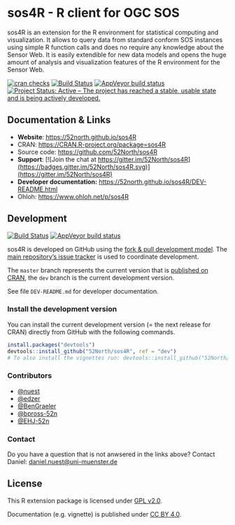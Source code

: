 
<!-- README.md is generated from README.Rmd. Please edit that file -->

# sos4R - R client for OGC SOS

sos4R is an extension for the R environment for statistical computing
and visualization. It allows to query data from standard conform SOS
instances using simple R function calls and does no require any
knowledge about the Sensor Web. It is easily extendible for new data
models and opens the huge amount of analysis and visualization features
of the R environment for the Sensor Web.

[![cran
checks](https://cranchecks.info/badges/summary/sos4R)](https://cran.r-project.org/web/checks/check_results_sos4R.html)
[![Build
Status](https://travis-ci.org/52North/sos4R.png)](https://travis-ci.org/52North/sos4R)
[![AppVeyor build
status](https://ci.appveyor.com/api/projects/status/github/52North/sos4R?branch=master&svg=true)](https://ci.appveyor.com/project/52North/sos4R)
[![Project Status: Active – The project has reached a stable, usable
state and is being actively
developed.](https://www.repostatus.org/badges/latest/active.svg)](https://www.repostatus.org/#active)

## Documentation & Links

  - **Website**: <https://52north.github.io/sos4R>
  - CRAN: <https://CRAN.R-project.org/package=sos4R>
  - Source code: <https://github.com/52North/sos4R>
  - **Support**: [![Join the chat at
    https://gitter.im/52North/sos4R](https://badges.gitter.im/52North/sos4R.svg)](https://gitter.im/52North/sos4R)
  - **Developer documentation:**
    <https://52north.github.io/sos4R/DEV-README.html>
  - Ohloh: <https://www.ohloh.net/p/sos4R>

## Development

[![Build
Status](https://travis-ci.org/52North/sos4R.png?branch=dev)](https://travis-ci.org/52North/sos4R)
[![AppVeyor build
status](https://ci.appveyor.com/api/projects/status/github/52North/sos4R?branch=dev&svg=true)](https://ci.appveyor.com/project/52North/sos4R)

sos4R is developed on GitHub using the [fork & pull development
model](https://help.github.com/articles/using-pull-requests/#fork--pull).
The [main repository’s issue
tracker](https://github.com/52North/sos4R/issues) is used to coordinate
development.

The `master` branch represents the current version that is [published on
CRAN](https://CRAN.R-project.org/package=sos4R), the `dev` branch is the
current development version.

See file `DEV-README.md` for developer documentation.

### Install the development version

You can install the current development version (= the next release for
CRAN) directly from GitHub with the following commands.

``` r
install.packages("devtools")
devtools::install_github("52North/sos4R", ref = "dev")
# To also install the vignettes run: devtools::install_github("52North/sos4R", build_vignettes = TRUE)
```

### Contributors

  - [@nuest](https://github.com/nuest)
  - [@edzer](https://github.com/edzer)
  - [@BenGraeler](https://github.com/BenGraeler)
  - [@bpross-52n](https://github.com/bpross-52n)
  - [@EHJ-52n](https://github.com/EHJ-52n)

### Contact

Do you have a question that is not anwsered in the links above? Contact
Daniel: [daniel.nuest@uni-muenster.de](daniel.nuest@uni-muenster.de)

## License

This R extension package is licensed under [GPL
v2.0](https://tldrlegal.com/license/gnu-general-public-license-v2).

Documentation (e.g. vignette) is published under [CC
BY 4.0](http://creativecommons.org/licenses/by/4.0/).
